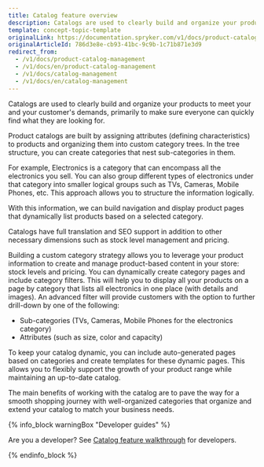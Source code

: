 ```yaml
---
title: Catalog feature overview
description: Catalogs are used to clearly build and organize your products to meet you and your customer's demands.
template: concept-topic-template
originalLink: https://documentation.spryker.com/v1/docs/product-catalog-management
originalArticleId: 786d3e8e-cb93-41bc-9c9b-1c71b871e3d9
redirect_from:
  - /v1/docs/product-catalog-management
  - /v1/docs/en/product-catalog-management
  - /v1/docs/catalog-management
  - /v1/docs/en/catalog-management
---
```


Catalogs are used to clearly build and organize your products to meet your and your customer's demands, primarily to make sure everyone can quickly find what they are looking for.

Product catalogs are built by assigning attributes (defining characteristics) to products and organizing them into custom category trees. In the tree structure, you can create categories that nest sub-categories in them.

For example, Electronics is a category that can encompass all the electronics you sell. You can also group different types of electronics under that category into smaller logical groups such as TVs, Cameras, Mobile Phones, etc. This approach allows you to structure the information logically.

With this information, we can build navigation and display product pages that dynamically list products based on a selected category.

Catalogs have full translation and SEO support in addition to other necessary dimensions such as stock level management and pricing.

Building a custom category strategy allows you to leverage your product information to create and manage product-based content in your store: stock levels and pricing. You can dynamically create category pages and include category filters. This will help you to display all your products on a page by category that lists all electronics in one place (with details and images). An advanced filter will provide customers with the option to further drill-down by one of the following:

* Sub-categories (TVs, Cameras, Mobile Phones for the electronics category)
* Attributes (such as size, color and capacity)

To keep your catalog dynamic, you can include auto-generated pages based on categories and create templates for these dynamic pages. This allows you to flexibly support the growth of your product range while maintaining an up-to-date catalog.

The main benefits of working with the catalog are to pave the way for a smooth shopping journey with well-organized categories that organize and extend your catalog to match your business needs.

{% info_block warningBox "Developer guides" %}

Are you a developer? See [Catalog feature walkthrough](/docs/scos/dev/feature-walkthroughs/{{page.version}}/catalog-feature-walkthrough.html) for developers.

{% endinfo_block %}
